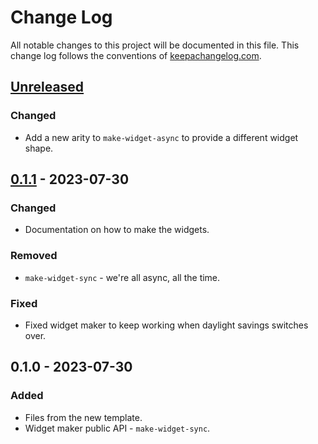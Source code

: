 # Change Log
All notable changes to this project will be documented in this file. This change log follows the conventions of [keepachangelog.com](http://keepachangelog.com/).

## [Unreleased]
### Changed
- Add a new arity to `make-widget-async` to provide a different widget shape.

## [0.1.1] - 2023-07-30
### Changed
- Documentation on how to make the widgets.

### Removed
- `make-widget-sync` - we're all async, all the time.

### Fixed
- Fixed widget maker to keep working when daylight savings switches over.

## 0.1.0 - 2023-07-30
### Added
- Files from the new template.
- Widget maker public API - `make-widget-sync`.

[Unreleased]: https://sourcehost.site/your-name/clojure-class/compare/0.1.1...HEAD
[0.1.1]: https://sourcehost.site/your-name/clojure-class/compare/0.1.0...0.1.1

